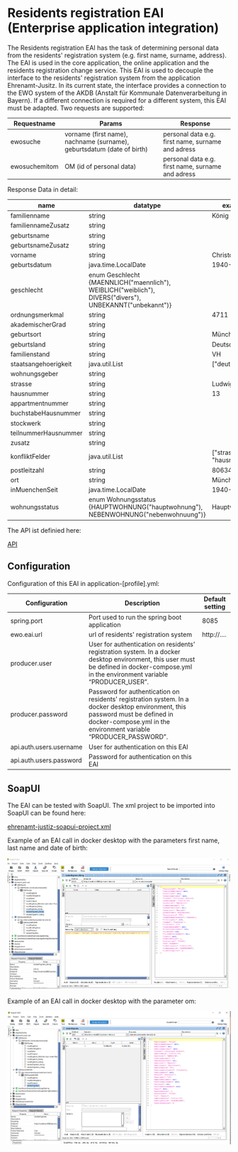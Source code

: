 # Residents registration EAI (Enterprise application integration)

The Residents registration EAI has the task of determining personal data from the residents' registration system (e.g. first name, surname, address). The EAI is used in the core application, the online application and the residents registration change service. This EAI is used to decouple the interface to the residents' registration system from the application Ehrenamt-Jusitz. In its current state, the interface provides a connection to the EWO system of the AKDB (Anstalt für Kommunale Datenverarbeitung in Bayern). If a different connection is required for a different system, this EAI must be adapted. Two requests are supported:

| Requestname | Params | Response |
| ------------- | ------------- | ------------- |
| ewosuche  | vorname (first name), nachname (surname), geburtsdatum (date of birth) | personal data e.g. first name, surname and adress |
| ewosuchemitom | OM (id of personal data) | personal data e.g. first name, surname and adress |

Response Data in detail:

| name | datatype | example |
| ------------- | ------------- | ------------- |
| familienname | string | König |
| familiennameZusatz | string | |
| geburtsname | string | |
| geburtsnameZusatz | string | |
| vorname | string | Christopher |
| geburtsdatum | java.time.LocalDate | 1940-03-10 |
| geschlecht | enum Geschlecht {MAENNLICH("maennlich"), WEIBLICH("weiblich"), DIVERS("divers"), UNBEKANNT("unbekannt")} | |
| ordnungsmerkmal | string | 4711 |
| akademischerGrad | string | |
| geburtsort | string | München |
| geburtsland | string | Deutschland |
| familienstand | string | VH |
| staatsangehoerigkeit | java.util.List<String> | ["deutsch"] |
| wohnungsgeber | string | |
| strasse | string | Ludwigstr. |
| hausnummer | string  | 13 |
| appartmentnummer | string | |
| buchstabeHausnummer | string | |
| stockwerk | string | |
| teilnummerHausnummer | string | |
| zusatz | string | |
| konfliktFelder  | java.util.List<String>  | ["strasse", "hausnummer"] |
| postleitzahl | string | 80634 |
| ort | string | München |
| inMuenchenSeit | java.time.LocalDate | 1940-03-10 |
| wohnungsstatus | enum Wohnungsstatus {HAUPTWOHNUNG("hauptwohnung"), NEBENWOHNUNG("nebenwohnuung")} | Hauptwohnung |

The API ist definied here:

[API](https://github.com/it-at-m/ehrenamt-justiz/tree/main/ehrenamt-justiz-api/src/main/java/de/muenchen/ehrenamtjustiz/api)

## Configuration

Configuration of this EAI in application-[profile].yml:

| Configuration | Description                                                                                                                                                                                          | Default setting |
| ------------- |------------------------------------------------------------------------------------------------------------------------------------------------------------------------------------------------------| ------------- |
| spring.port | Port used to run the spring boot application                                                                                                                                                         | 8085 |
| ewo.eai.url | url of residents' registration system                                                                                                                                                                | http://.... |
| producer.user | User for authentication on residents' registration system.  In a docker desktop environment, this user must be defined in docker-compose.yml in the environment variable “PRODUCER_USER”.            |  |
| producer.password | Password for authentication on residents' registration system. In a docker desktop environment, this password must be defined in docker-compose.yml in the environment variable “PRODUCER_PASSWORD”. |  |
| api.auth.users.username | User for authentication on this EAI                                                                                                                                                                  |  |
| api.auth.users.password | Password for authentication on this EAI                                                                                                                                                              |  |

## SoapUI

The EAI can be tested with SoapUI. The xml project to be imported into SoapUI can be found here:

[ehrenamt-justiz-soapui-project.xml](https://github.com/it-at-m/ehrenamt-justiz/blob/main/ehrenamt-justiz-eai/src/test/resources/ehrenamt-justiz-soapui-project.xml)

Example of an EAI call in docker desktop with the parameters first name, last name and date of birth:

<p>
    <img src="../docs/images/SoapUI_ewosuche_docker.PNG"  alt="Online application"/>
</p>

Example of an EAI call in docker desktop with the parameter om:

<p>
    <img src="../docs/images/SoapUI_ewosuchemitom_docker.PNG"  alt="Online application"/>
</p>

